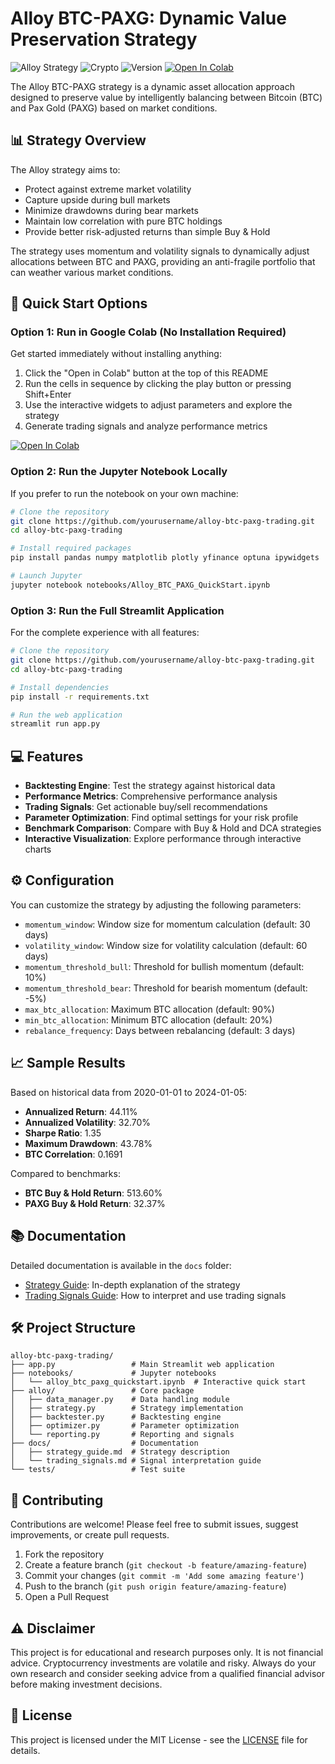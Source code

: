 # Alloy BTC-PAXG: Dynamic Value Preservation Strategy

![Alloy Strategy](https://img.shields.io/badge/Strategy-Anti--Fragile-blue)
![Crypto](https://img.shields.io/badge/Assets-BTC%20%7C%20PAXG-orange)
![Version](https://img.shields.io/badge/Version-1.0.0-green)
[![Open In Colab](https://colab.research.google.com/assets/colab-badge.svg)](https://colab.research.google.com/github/yourusername/alloy-btc-paxg-trading/blob/main/notebooks/alloy_btc_paxg_quickstart.ipynb)

The Alloy BTC-PAXG strategy is a dynamic asset allocation approach designed to preserve value by intelligently balancing between Bitcoin (BTC) and Pax Gold (PAXG) based on market conditions.

## 📊 Strategy Overview

The Alloy strategy aims to:

- Protect against extreme market volatility
- Capture upside during bull markets
- Minimize drawdowns during bear markets
- Maintain low correlation with pure BTC holdings
- Provide better risk-adjusted returns than simple Buy & Hold

The strategy uses momentum and volatility signals to dynamically adjust allocations between BTC and PAXG, providing an anti-fragile portfolio that can weather various market conditions.

## 🚀 Quick Start Options

### Option 1: Run in Google Colab (No Installation Required)

Get started immediately without installing anything:

1. Click the "Open in Colab" button at the top of this README
2. Run the cells in sequence by clicking the play button or pressing Shift+Enter
3. Use the interactive widgets to adjust parameters and explore the strategy
4. Generate trading signals and analyze performance metrics

[![Open In Colab](https://colab.research.google.com/assets/colab-badge.svg)](https://colab.research.google.com/github/yourusername/alloy-btc-paxg-trading/blob/main/notebooks/alloy_btc_paxg_quickstart.ipynb)

### Option 2: Run the Jupyter Notebook Locally

If you prefer to run the notebook on your own machine:

```bash
# Clone the repository
git clone https://github.com/yourusername/alloy-btc-paxg-trading.git
cd alloy-btc-paxg-trading

# Install required packages
pip install pandas numpy matplotlib plotly yfinance optuna ipywidgets

# Launch Jupyter
jupyter notebook notebooks/Alloy_BTC_PAXG_QuickStart.ipynb
```

### Option 3: Run the Full Streamlit Application

For the complete experience with all features:

```bash
# Clone the repository
git clone https://github.com/yourusername/alloy-btc-paxg-trading.git
cd alloy-btc-paxg-trading

# Install dependencies
pip install -r requirements.txt

# Run the web application
streamlit run app.py
```

## 💻 Features

- **Backtesting Engine**: Test the strategy against historical data
- **Performance Metrics**: Comprehensive performance analysis
- **Trading Signals**: Get actionable buy/sell recommendations
- **Parameter Optimization**: Find optimal settings for your risk profile
- **Benchmark Comparison**: Compare with Buy & Hold and DCA strategies
- **Interactive Visualization**: Explore performance through interactive charts

## ⚙️ Configuration

You can customize the strategy by adjusting the following parameters:

- `momentum_window`: Window size for momentum calculation (default: 30 days)
- `volatility_window`: Window size for volatility calculation (default: 60 days)
- `momentum_threshold_bull`: Threshold for bullish momentum (default: 10%)
- `momentum_threshold_bear`: Threshold for bearish momentum (default: -5%)
- `max_btc_allocation`: Maximum BTC allocation (default: 90%)
- `min_btc_allocation`: Minimum BTC allocation (default: 20%)
- `rebalance_frequency`: Days between rebalancing (default: 3 days)

## 📈 Sample Results

Based on historical data from 2020-01-01 to 2024-01-05:

- **Annualized Return**: 44.11%
- **Annualized Volatility**: 32.70%
- **Sharpe Ratio**: 1.35
- **Maximum Drawdown**: 43.78%
- **BTC Correlation**: 0.1691

Compared to benchmarks:
- **BTC Buy & Hold Return**: 513.60%
- **PAXG Buy & Hold Return**: 32.37%

## 📚 Documentation

Detailed documentation is available in the `docs` folder:

- [Strategy Guide](docs/strategy_guide.md): In-depth explanation of the strategy
- [Trading Signals Guide](docs/trading_signals.md): How to interpret and use trading signals

## 🛠️ Project Structure

```
alloy-btc-paxg-trading/
├── app.py                 # Main Streamlit web application
├── notebooks/             # Jupyter notebooks
│   └── alloy_btc_paxg_quickstart.ipynb  # Interactive quick start
├── alloy/                 # Core package
│   ├── data_manager.py    # Data handling module
│   ├── strategy.py        # Strategy implementation
│   ├── backtester.py      # Backtesting engine
│   ├── optimizer.py       # Parameter optimization
│   └── reporting.py       # Reporting and signals
├── docs/                  # Documentation
│   ├── strategy_guide.md  # Strategy description
│   └── trading_signals.md # Signal interpretation guide
└── tests/                 # Test suite
```

## 🤝 Contributing

Contributions are welcome! Please feel free to submit issues, suggest improvements, or create pull requests.

1. Fork the repository
2. Create a feature branch (`git checkout -b feature/amazing-feature`)
3. Commit your changes (`git commit -m 'Add some amazing feature'`)
4. Push to the branch (`git push origin feature/amazing-feature`)
5. Open a Pull Request

## ⚠️ Disclaimer

This project is for educational and research purposes only. It is not financial advice. Cryptocurrency investments are volatile and risky. Always do your own research and consider seeking advice from a qualified financial advisor before making investment decisions.

## 📝 License

This project is licensed under the MIT License - see the [LICENSE](LICENSE) file for details.
